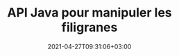---
############################# Static ############################
layout: "product"
date: 2021-04-27T09:31:06+03:00
draft: false

product: "Watermark"
product_tag: "watermark"
platform: "Java"
platform_tag: "java"

############################# Head ############################
head_title: "API Java pour ajouter la recherche supprimer les filigranes aux images PDF Word Excel"
head_description: "API de filigrane de document Java - Générez, recherchez et supprimez les filigranes des documents : PDF, Word, Excel, présentations, Visio, e-mail et formats de fichier image."

############################# Header ############################
title: "API Java pour manipuler les filigranes"
description: "Développez des applications Java pour effectuer des opérations de filigranage d'images et de texte avec une recherche intelligente et une sécurité renforcée."
button:
    enable: true

############################# SubMenu ############################
submenu:
    enable: true
    
    left:
        img_alt: "GroupDocs.Watermark for Java"
        image: "/border/groupdocs-watermark-java.svg"
        product: "GroupDocs.Watermark"
        platform: "Java"

    middle:
        button:
            # button loop
            - link: "#overview"
              text: "Aperçu"

            # button loop
            - link: "#features"
              text: "Caractéristiques"

            # button loop
            - link: "#support"
              text: "Support"

            # button loop
            - link: "https://products.groupdocs.app/watermark"
              text: "Live Demo"

            # button loop
            - link: "https://purchase.groupdocs.com/pricing/watermark/java"
              text: "Pricing"

    right:
        link_download: "https://downloads.groupdocs.com/watermark"
        link_learn: "https://docs.groupdocs.com/watermark/java/"
        link_buy: "https://purchase.groupdocs.com"

############################# Aperçu ############################
overview:
    enable: true
    content: |
      GroupDocs.Watermark pour Java vous permet de créer des applications métier qui permettent à vos utilisateurs finaux d'appliquer de nouveaux filigranes, de rechercher et de supprimer des filigranes existants dans des fichiers aux formats pris en charge. Vous pouvez attribuer par programme des filigranes numériques à de nombreux formats de fichiers et utiliser ses puissantes capacités de recherche intelligente. GroupDocs.Watermark pour Java fournit diverses mesures de sécurité intégrées qui peuvent être utilisées pour éviter l'utilisation abusive de documents numériques contenant des informations sensibles ou du contenu de propriété intellectuelle.
    tabs:
      enable: true     
      
      ## TAB ONE ##
      tab_one:
        description: |
          Voici un aperçu de GroupDocs.Watermark pour Java :

        exact :
          enable: true
          icon: "fab fa-html5"
          title: "Aperçu"
          content: |
            * Ajouter et supprimer un filigrane
            * Rechercher et remplacer le filigrane
            * Rechercher par mise en forme
            * Recherche par comparaison d'images
            * Travailler avec les en-têtes et pieds de page
            * Travailler avec des images d'arrière-plan
            * Travailler avec des pièces jointes
            * Pixelliser les pages
            * Appliquer les restrictions d'édition
      
      ## TAB TWO ##
      tab_two:
        description: |
          Les [formats de document et type de filigrane](https://docs.groupdocs.com/watermark/java/supported-document-formats/) pris en charge pour chaque format sont répertoriés ci-dessous :

        left:
          enable: true
          table:
            # table loop
            - title: "Microsoft Office"
              content: |
                * **Word:** DOC, DOCX, DOCM, DOT, DOTX, DOTM, RTF, TXT
                * **Excel:** XLS, XLSX, XLSM, XLSB, XLTM, XLT, XLTM, XLTX, XLAM, SXC, SpreadsheetML
                * **PowerPoint:** PPT, PPTX, PPS, PPSX, PPSM, POT, POTM, POTX, PPTM
                * **Visio:** VSD, VDX, VSS, VSSX, VSX, VST, VSTX, VTX, VSDX, VDW, VSTM, VSSM, VSDM

            # table loop
            - title: "Ajouter un filigrane"
              content: |
                * **PDF**: XObject, Artifact, Annotation
                * **Word**: Shape
                * **Excel**: Shape, Header & Footer
                * **PowerPoint**: Shape
                * **Visio**: Shape
                * **Raster Image**: Text, Image
                * **Multi-page Tiff**: Text, Image
                * **Animated Gif**: Text, Image

        right:
          enable: true
          table:
            # table loop
            - title: "Documents PDF et images"
              content: |
                * **Portable Document Format**: PDF
                * **Open Document**: ODT
                * **Email**: EML, MSG, EMLX, OFT
                * **Images**: PNG, BMP, GIF, JPG, JPEG, JP2, TIF, TIFF, WebP

            # table loop
            - title: "Suppression du filigrane"
              content: |
                * **PDF**: XObject, Artefacto, Anotación, Texto regular
                * **Palabra**: Forma, Texto normal
                * **Excel**: forma, encabezado y pie de página, imagen de fondo, texto y fórmulas en las celdas
                * **PowerPoint**: Forma
                * **Visio**: Forma, Diagrama Comentarios
                * **Correo electrónico**: Imágenes adjuntas e incrustadas, Asunto y fragmentos de texto del cuerpo

      ## TAB THREE ##
      tab_three:
        description: |
          GroupDocs.Watermark para Java es compatible con los siguientes sistemas de explotación, marcos y administradores de paquetes:
        
        left:
          enable: true
          table:
            # table loop
            - icon: "fab fa-windows"
              title: "Systèmes d'exploitation"
              content: |
                * Bureau Microsoft Windows
                * Serveur Microsoft Windows
                * Linux
                * Mac OS

            # table loop
            - icon: "fas fa-code"
              title: "Cadres pris en charge"
              content: |
                * Java 7 (1.7) et supérieur

        right:
          enable: true
          table:
            # table loop
            - icon: "fas fa-cogs"
              title: "Environnements de développement"
              content: |
                * NetBeans
                * IDÉE IntelliJ
                * Éclipse
            # table loop
            - icon: "fas fa-tools"
              title: "Outil d'automatisation de construction"
              content: |
                * Maven

############################# Caractéristiques ############################
features:
    enable: true
    title: "GroupDocs.Watermark for Java Caractéristiques"

    feature:
      # feature loop
      - icon: "fas fa-copy"
        content: "Extraire tous les documents de différents formats d'un dossier et appliquer ou supprimer des filigranes"

      # feature loop
      - icon: "fas fa-eye"
        content: "Utiliser ou supprimer le filigrane d'une section particulière ou d'un document complet"

      # feature loop
      - icon: "fas fa-bolt"
        content: "Appliquer un filigrane à toutes les images d'une section, d'une page, d'une diapositive ou d'un document particulier"
      
      # feature loop
      - icon: "fas fa-file-powerpoint"
        content: "Attacher un filigrane aux cadres sélectionnés d'une image à plusieurs cadres"

      # feature loop
      - icon: "fas fa-code"
        content: "Appliquer un filigrane caché au PDF pour qu'il apparaisse lors de l'impression du document"

      # feature loop
      - icon: "fas fa-cloud"
        content: "Utiliser un filigrane pour les pièces jointes dans un document Excel et toutes les formes d'image dans les diapositives"

      # feature loop
      - icon: "fas fa-remove-format"
        content: "Placez un filigrane ou supprimez-le des images d'arrière-plan des diapositives ou de la feuille Excel"

      # feature loop
      - icon: "fas fa-comment-slash"
        content: "Définir le filigrane sur les fichiers pris en charge dans les pièces jointes d'un e-mail ou d'un fichier PDF"

      # feature loop
      - icon: "fas fa-location-arrow"
        content: "Ajouter ou supprimer un filigrane en tant que XObject, artefacts et annotations dans des fichiers PDF"

      # feature loop
      - icon: "fas fa-border-all"
        content: "Supprimer le filigrane correspondant au texte avec une mise en forme particulière"

      # feature loop
      - icon: "fas fa-wrench"
        content: "Trouver des filigranes d'image ressemblant à une image particulière"

      # feature loop
      - icon: "fas fa-columns"
        content: "Identifier le filigrane de texte même s'il y a des caractères illisibles entre les lettres"

      # feature loop
      - icon: "fas fa-file-word"
        content: "Rechercher des filigranes en fonction de paramètres spécifiques ou en attribuant plusieurs critères"

      # feature loop
      - icon: "fas fa-envelope"
        content: "Spécifiez la mise en forme de la police pour localiser le filigrane de texte correspondant"

      # feature loop
      - icon: "fas fa-print"
        content: "Obtenir les dimensions de la page, de la diapositive et de la cellule pour la taille absolue et le positionnement du filigrane"

      # feature loop
      - icon: "fas fa-file-archive"
        content: "Appliquer un filigrane aux images dans n'importe quel en-tête et pied de page dans les formats de document pris en charge"

      # feature loop
      - icon: "fas fa-lock"
        content: "Ajouter un filigrane aux formes d'image dans un document Word et restreindre la modification des filigranes"

      # feature loop
      - icon: "fas fa-file-code"
        content: "Filigrane de texte sécurisé dans les présentations utilisant des caractères illisibles"
      
      # feature loop
      - icon: "fas fa-fill-drip"
        content: "Protégez les filigranes des documents PDF en rastérisant une seule page ou un document entier"

      # feature loop
      - icon: "fas fa-file-excel"
        content: "Modifier la mise en forme du texte lors du remplacement du filigrane de texte actuel"

      # feature loop
      - icon: "fas fa-heading"
        content: "Aligner le filigrane sur la zone de fond perdu, la zone d'art, la zone de recadrage ou la zone de rognage dans le fichier PDF"

    more_feature :
      # more_feature_loop
      - title: "Utiliser des filigranes"
        content: |
          GroupDocs.Watermark pour Java vous permet de travailler avec de nombreux types de filigranes. Il suffit de quelques lignes de code pour ajouter un filigrane de n'importe quel type. L'exemple suivant explique comment ajouter un filigrane d'image dans un document Word à l'aide de Java :
          
          ```java
          Document doc = Document.load(Common.mapSourceFilePath("D://test.docx"));
          Font font = new Font("Times New Roman", 12);
          TextWatermark watermark = new TextWatermark("Test watermark", font);

          // Establecer tipo de tamaño
          watermark.setSizingType(SizingType.ScaleToParentDimensions);

          // Establecer escala de marca de agua
          watermark.setScaleFactor(0.5);

          doc.addWatermark(watermark);
          doc.save(Common.mapOutputFilePath("D://test.docx"));
          doc.close();
          ```
      # more_feature_loop
      - title: "Ajouter un filigrane à des fichiers de différents formats en une seule fois"
        content: "Avec GroupDocs.Watermark pour l'API Java, vous pouvez ajouter ou supprimer le filigrane de tous les documents présents dans un dossier particulier en mode batch. Peu importe, si les documents sont de format différent, GroupDocs.Watermark pour Java appliquera un filigrane à tous les fichiers avec précision."

      # more_feature_loop
      - title: "Attribuez une sécurité infaillible à vos filigranes"
        content: "Avec un minimum de code, vous pouvez attribuer une sécurité infaillible à vos filigranes et rendre extrêmement difficile la modification ou la suppression de votre filigrane attribué à partir d'un fichier PDF par un outil tiers.. Il en est ainsi parce que GroupDocs.Watermark pour Java vous permet de convertir toutes les pages d'un fichier PDF en images pixellisées. Cette approche sécurise vos filigranes numériques tout en conservant leur qualité proche de l'original."

############################# Support ############################
support:
    enable: true

############################# Solutions ############################
solutions:
    enable: true
    title: "GroupDocs.Watermark propose des API de visualisation de documents pour d'autres environnements de développement populaires"

    solution:
        # solution loop
        - img_alt: "GroupDocs.Watermark for .NET"
          image: "/border/groupdocs-watermark-net.svg"
          product: "GroupDocs.Watermark"
          platform: ".NET"
          link: "/watermark/net/"

############################# Back to top ###############################
back_to_top:
  enable: true
---